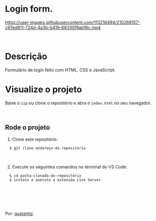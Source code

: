 # Login form.

https://user-images.githubusercontent.com/113216494/210268157-c97ed811-724d-4a3b-b419-68335f9ab16c.mp4

<br>

# Descrição
Formulário de login feito com HTML, CSS e JavaScript.

# Visualize o projeto
Baixe o `zip` ou clone o repositório e abra o `index.html` no seu navegador.

<br>

## Rode o projeto
1. Clone este repositório:
```sh
  $ git clone endereço-do-repositório
```

<br>

2. Execute os seguintes comandos no terminal do VS Code:
```sh
  $ cd pasta-clonada-do-repositório 
  $ instale e execute a extensão Live Server.
  
```

<br>
<br>
<br>

Por: <a href="https://github.com/gustamtz">gustamtz</a>
